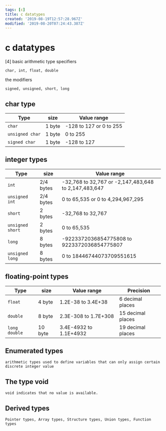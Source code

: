 ```yaml
---
tags: [c]
title: c datatypes
created: '2019-08-19T12:57:28.967Z'
modified: '2019-08-20T07:24:43.387Z'
---
```


# c datatypes

[4] basic arithmetic type specifiers 
  
    char, int, float, double
    
the modifiers 

    signed, unsigned, short, long
    

## char type
| Type            |	size      |	Value range                                           |
|--               |--         |--                                                     |
| `char`          |	1 byte 	  | -128 to 127 or 0 to 255                               |
| `unsigned char` |	1 byte 	  | 0 to 255                                              |
| `signed char`   |	1 byte 	  | -128 to 127                                           |

## integer types
| Type            |	size      |	Value range                                           |
|--               |--         |--                                                     |
| `int`           |	2/4 bytes | -32,768 to 32,767 or -2,147,483,648 to 2,147,483,647  |
| `unsigned int`  |	2/4 bytes | 0 to 65,535 or 0 to 4,294,967,295                     |
| `short`         |	2 bytes   | -32,768 to 32,767                                     |
| `unsigned short`|	2 bytes   | 0 to 65,535                                           |
| `long`          |	8 bytes   | -9223372036854775808 to 9223372036854775807           |
| `unsigned long` |	8 bytes   | 0 to 18446744073709551615                             |


## floating-point types
|Type           | size    |	Value range           |	Precision         |
|--             |--       |--                     |--                 |
| `float`       |	4 byte  |	1.2E-38 to 3.4E+38    |	6 decimal places  |
| `double`      |	8 byte  |	2.3E-308 to 1.7E+308  |	15 decimal places |
| `long double` |	10 byte |	3.4E-4932 to 1.1E+4932|	19 decimal places |


## Enumerated types

    arithmetic types used to define variables that can only assign certain discrete integer value

## The type void

    void indicates that no value is available.

## Derived types

    Pointer types, Array types, Structure types, Union types, Function types
